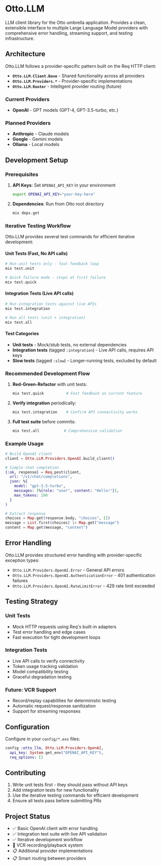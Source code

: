 # Otto.LLM

LLM client library for the Otto umbrella application. Provides a clean, extensible interface to multiple Large Language Model providers with comprehensive error handling, streaming support, and testing infrastructure.

## Architecture

Otto.LLM follows a provider-specific pattern built on the Req HTTP client:

- **`Otto.LLM.Client.Base`** - Shared functionality across all providers
- **`Otto.LLM.Providers.*`** - Provider-specific implementations  
- **`Otto.LLM.Router`** - Intelligent provider routing (future)

### Current Providers

- **OpenAI** - GPT models (GPT-4, GPT-3.5-turbo, etc.)

### Planned Providers  

- **Anthropic** - Claude models
- **Google** - Gemini models
- **Ollama** - Local models

## Development Setup

### Prerequisites

1. **API Keys**: Set `OPENAI_API_KEY` in your environment
   ```bash
   export OPENAI_API_KEY="your-key-here"
   ```

2. **Dependencies**: Run from Otto root directory
   ```bash
   mix deps.get
   ```

### Iterative Testing Workflow

Otto.LLM provides several test commands for efficient iterative development:

#### Unit Tests (Fast, No API calls)
```bash
# Run unit tests only - fast feedback loop
mix test.unit

# Quick failure mode - stops at first failure  
mix test.quick
```

#### Integration Tests (Live API calls)
```bash
# Run integration tests against live APIs
mix test.integration

# Run all tests (unit + integration)
mix test.all
```

#### Test Categories

- **Unit tests** - Mock/stub tests, no external dependencies
- **Integration tests** (tagged `:integration`) - Live API calls, requires API keys
- **Slow tests** (tagged `:slow`) - Longer-running tests, excluded by default

### Recommended Development Flow

1. **Red-Green-Refactor** with unit tests:
   ```bash
   mix test.quick          # Fast feedback on current feature
   ```

2. **Verify integration** periodically:
   ```bash
   mix test.integration    # Confirm API connectivity works
   ```

3. **Full test suite** before commits:
   ```bash
   mix test.all           # Comprehensive validation
   ```

### Example Usage

```elixir
# Build OpenAI client
client = Otto.LLM.Providers.OpenAI.build_client()

# Simple chat completion
{:ok, response} = Req.post(client,
  url: "/v1/chat/completions",
  json: %{
    model: "gpt-3.5-turbo",
    messages: [%{role: "user", content: "Hello!"}],
    max_tokens: 100
  }
)

# Extract response
choices = Map.get(response.body, "choices", [])
message = List.first(choices) |> Map.get("message")
content = Map.get(message, "content")
```

## Error Handling

Otto.LLM provides structured error handling with provider-specific exception types:

- `Otto.LLM.Providers.OpenAI.Error` - General API errors
- `Otto.LLM.Providers.OpenAI.AuthenticationError` - 401 authentication failures  
- `Otto.LLM.Providers.OpenAI.RateLimitError` - 429 rate limit exceeded

## Testing Strategy

### Unit Tests
- Mock HTTP requests using Req's built-in adapters
- Test error handling and edge cases
- Fast execution for tight development loops

### Integration Tests  
- Live API calls to verify connectivity
- Token usage tracking validation
- Model compatibility testing
- Graceful degradation testing

### Future: VCR Support
- Record/replay capabilities for deterministic testing
- Automatic request/response sanitization
- Support for streaming responses

## Configuration

Configure in your `config/*.exs` files:

```elixir
config :otto_llm, Otto.LLM.Providers.OpenAI,
  api_key: System.get_env("OPENAI_API_KEY"),
  req_options: []
```

## Contributing

1. Write unit tests first - they should pass without API keys
2. Add integration tests for new functionality  
3. Use the iterative testing commands for efficient development
4. Ensure all tests pass before submitting PRs

## Project Status

- ✅ Basic OpenAI client with error handling
- ✅ Integration test suite with live API validation  
- ✅ Iterative development workflow
- 🚧 VCR recording/playback system
- 📋 Additional provider implementations
- 📋 Smart routing between providers

